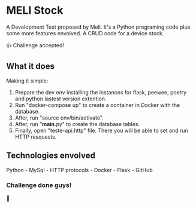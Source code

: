 # MELI Stock

A Development Test proposed by Meli.
It's a Python programing code plus some more features envolved.
A CRUD code for a device stock.

:thumbsup: Challenge accepted!

## What it does

Making it simple:

1. Prepare the dev env installing the instances for flask, peewee, poetry and python lastest version extention.
2. Run "docker-compose up" to create a container in Docker with the database.
3. After, run "source env/bin/activate".
4. After, run "__main__.py" to create the database tables.
5. Finally, open "teste-api.http" file. There you will be able to set and run HTTP resquests. 

## Technologies envolved

Python - MySql - HTTP protocols - Docker - Flask - GitHub



### Challenge done guys!
:muscle:
